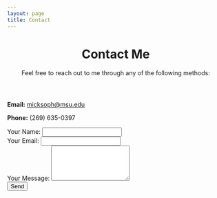 ```yaml
---
layout: page
title: Contact
---
```


<header>
  <h1>Contact Me</h1>
  <p>Feel free to reach out to me through any of the following methods:</p>
</header>

<div class="contact-container">
  <div class="contact-info">
    <p><strong>Email:</strong> <a href="mailto:micksoph@msu.edu">micksoph@msu.edu</a></p>
    <p><strong>Phone:</strong> (269) 635-0397</p>
  </div>

  <div class="contact-form">
    <form action="https://formspree.io/f/{your_form_id}" method="POST">
      <div>
        <div>
          <label for="name">Your Name:</label>
          <input type="text" id="name" name="name" required>
        </div>
        <div>
          <label for="email">Your Email:</label>
          <input type="email" id="email" name="email" required>
        </div>
      </div>
      <div>
        <label for="message">Your Message:</label>
        <textarea id="message" name="message" rows="5" required></textarea>
      </div>
      <button type="submit">Send</button>
    </form>
  </div>
</div>
